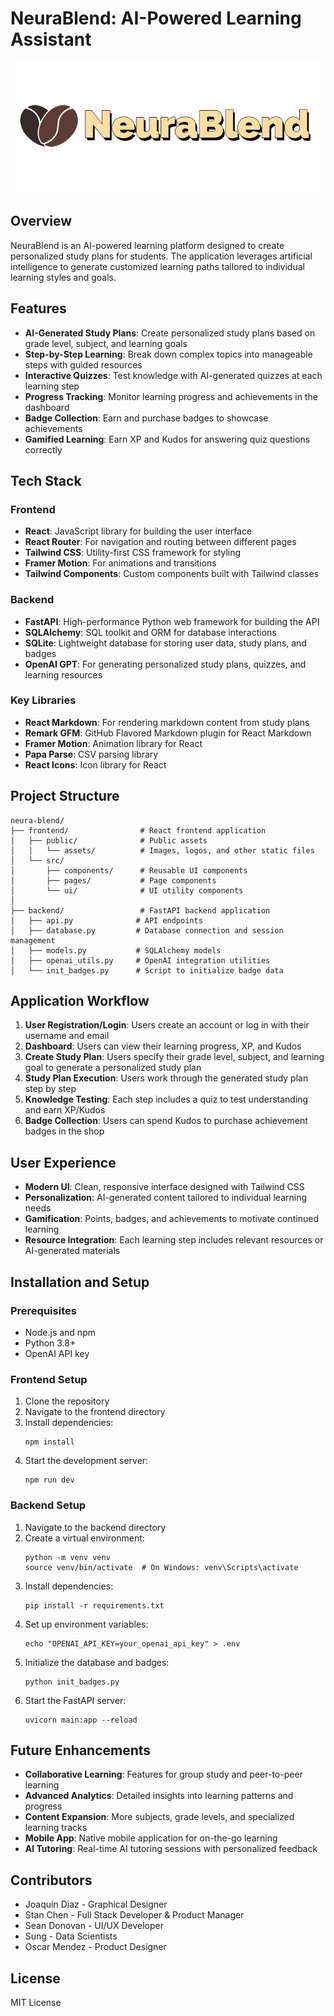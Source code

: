 # NeuraBlend: AI-Powered Learning Assistant

![NeuraBlend Logo](/frontend/public/assets/neura.png)

## Overview

NeuraBlend is an AI-powered learning platform designed to create personalized study plans for students. The application leverages artificial intelligence to generate customized learning paths tailored to individual learning styles and goals.

## Features

- **AI-Generated Study Plans**: Create personalized study plans based on grade level, subject, and learning goals
- **Step-by-Step Learning**: Break down complex topics into manageable steps with guided resources
- **Interactive Quizzes**: Test knowledge with AI-generated quizzes at each learning step
- **Progress Tracking**: Monitor learning progress and achievements in the dashboard
- **Badge Collection**: Earn and purchase badges to showcase achievements
- **Gamified Learning**: Earn XP and Kudos for answering quiz questions correctly

## Tech Stack

### Frontend
- **React**: JavaScript library for building the user interface
- **React Router**: For navigation and routing between different pages
- **Tailwind CSS**: Utility-first CSS framework for styling
- **Framer Motion**: For animations and transitions
- **Tailwind Components**: Custom components built with Tailwind classes

### Backend
- **FastAPI**: High-performance Python web framework for building the API
- **SQLAlchemy**: SQL toolkit and ORM for database interactions
- **SQLite**: Lightweight database for storing user data, study plans, and badges
- **OpenAI GPT**: For generating personalized study plans, quizzes, and learning resources

### Key Libraries
- **React Markdown**: For rendering markdown content from study plans
- **Remark GFM**: GitHub Flavored Markdown plugin for React Markdown
- **Framer Motion**: Animation library for React
- **Papa Parse**: CSV parsing library
- **React Icons**: Icon library for React

## Project Structure

```
neura-blend/
├── frontend/                # React frontend application
│   ├── public/              # Public assets
│   │   └── assets/          # Images, logos, and other static files
│   └── src/
│       ├── components/      # Reusable UI components
│       ├── pages/           # Page components
│       └── ui/              # UI utility components
│
├── backend/                 # FastAPI backend application
│   ├── api.py              # API endpoints
│   ├── database.py         # Database connection and session management
│   ├── models.py           # SQLAlchemy models
│   ├── openai_utils.py     # OpenAI integration utilities
│   └── init_badges.py      # Script to initialize badge data
```

## Application Workflow

1. **User Registration/Login**: Users create an account or log in with their username and email
2. **Dashboard**: Users can view their learning progress, XP, and Kudos
3. **Create Study Plan**: Users specify their grade level, subject, and learning goal to generate a personalized study plan
4. **Study Plan Execution**: Users work through the generated study plan step by step
5. **Knowledge Testing**: Each step includes a quiz to test understanding and earn XP/Kudos
6. **Badge Collection**: Users can spend Kudos to purchase achievement badges in the shop

## User Experience

- **Modern UI**: Clean, responsive interface designed with Tailwind CSS
- **Personalization**: AI-generated content tailored to individual learning needs
- **Gamification**: Points, badges, and achievements to motivate continued learning
- **Resource Integration**: Each learning step includes relevant resources or AI-generated materials

## Installation and Setup

### Prerequisites
- Node.js and npm
- Python 3.8+
- OpenAI API key

### Frontend Setup
1. Clone the repository
2. Navigate to the frontend directory
3. Install dependencies:
   ```
   npm install
   ```
4. Start the development server:
   ```
   npm run dev
   ```

### Backend Setup
1. Navigate to the backend directory
2. Create a virtual environment:
   ```
   python -m venv venv
   source venv/bin/activate  # On Windows: venv\Scripts\activate
   ```
3. Install dependencies:
   ```
   pip install -r requirements.txt
   ```
4. Set up environment variables:
   ```
   echo "OPENAI_API_KEY=your_openai_api_key" > .env
   ```
5. Initialize the database and badges:
   ```
   python init_badges.py
   ```
6. Start the FastAPI server:
   ```
   uvicorn main:app --reload
   ```

## Future Enhancements

- **Collaborative Learning**: Features for group study and peer-to-peer learning
- **Advanced Analytics**: Detailed insights into learning patterns and progress
- **Content Expansion**: More subjects, grade levels, and specialized learning tracks
- **Mobile App**: Native mobile application for on-the-go learning
- **AI Tutoring**: Real-time AI tutoring sessions with personalized feedback

## Contributors

- Joaquin Diaz - Graphical Designer
- Stan Chen - Full Stack Developer & Product Manager
- Sean Donovan - UI/UX Developer
- Sung - Data Scientists
- Oscar Mendez - Product Designer

## License

MIT License
